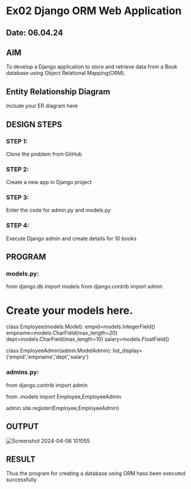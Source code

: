 # Ex02 Django ORM Web Application
## Date: 06.04.24

## AIM
To develop a Django application to store and retrieve data from a Book database using Object Relational Mapping(ORM).

## Entity Relationship Diagram

Include your ER diagram here

## DESIGN STEPS

### STEP 1:
Clone the problem from GitHub

### STEP 2:
Create a new app in Django project

### STEP 3:
Enter the code for admin.py and models.py

### STEP 4:
Execute Django admin and create details for 10 books

## PROGRAM
### models.py:
from django.db import models
from django.contrib import admin
# Create your models here.
class Employee(models.Model):
    empid=models.IntegerField()
    empname=models.CharField(max_length=20)
    dept=models.CharField(max_length=10)
    salary=models.FloatField()

class EmployeeAdmin(admin.ModelAdmin):
    list_display=('empid','empname','dept','salary')

### admins.py:
from django.contrib import admin

from .models import Employee,EmployeeAdmin

admin.site.register(Employee,EmployeeAdmin)

## OUTPUT
![Screenshot 2024-04-06 101055](https://github.com/Sanjit2328/ORM/assets/139331694/b546aff1-0098-4a1a-8ee3-6dff71ba2f8c)

## RESULT
Thus the program for creating a database using ORM hass been executed successfully
